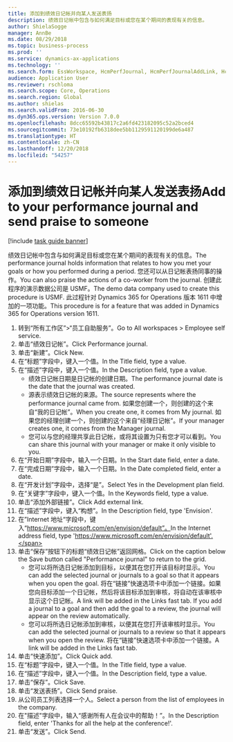 ```yaml
---
title: 添加到绩效日记帐并向某人发送表扬
description: 绩效日记帐中包含与如何满足目标或您在某个期间的表现有关的信息。
author: ShielaSogge
manager: AnnBe
ms.date: 08/29/2018
ms.topic: business-process
ms.prod: ''
ms.service: dynamics-ax-applications
ms.technology: ''
ms.search.form: EssWorkspace, HcmPerfJournal, HcmPerfJournalAddLink, HcmPerfPraise, HcmWorkerLookUpByPerson, HcmPerfJournalAdd
audience: Application User
ms.reviewer: rschloma
ms.search.scope: Core, Operations
ms.search.region: Global
ms.author: shielas
ms.search.validFrom: 2016-06-30
ms.dyn365.ops.version: Version 7.0.0
ms.openlocfilehash: 8dcc65592b43817c2a6fd423182095c52a2bced4
ms.sourcegitcommit: 73e10192fb6318dee5bb1129591120199de6a487
ms.translationtype: HT
ms.contentlocale: zh-CN
ms.lasthandoff: 12/20/2018
ms.locfileid: "54257"
---
```

# <a name="add-to-your-performance-journal-and-send-praise-to-someone"></a><span data-ttu-id="dc02e-103">添加到绩效日记帐并向某人发送表扬</span><span class="sxs-lookup"><span data-stu-id="dc02e-103">Add to your performance journal and send praise to someone</span></span>

[!include [task guide banner](../../includes/task-guide-banner.md)]

<span data-ttu-id="dc02e-104">绩效日记帐中包含与如何满足目标或您在某个期间的表现有关的信息。</span><span class="sxs-lookup"><span data-stu-id="dc02e-104">The performance journal holds information that relates to how you met your goals or how you performed during a period.</span></span> <span data-ttu-id="dc02e-105">您还可以从日记帐表扬同事的操作。</span><span class="sxs-lookup"><span data-stu-id="dc02e-105">You can also praise the actions of a co-worker from the journal.</span></span> <span data-ttu-id="dc02e-106">创建此程序的演示数据公司是 USMF。</span><span class="sxs-lookup"><span data-stu-id="dc02e-106">The demo data company used to create this procedure is USMF.</span></span> <span data-ttu-id="dc02e-107">此过程针对 Dynamics 365 for Operations 版本 1611 中增加的一项功能。</span><span class="sxs-lookup"><span data-stu-id="dc02e-107">This procedure is for a feature that was added in Dynamics 365 for Operations version 1611.</span></span>

1. <span data-ttu-id="dc02e-108">转到“所有工作区”>“员工自助服务”。</span><span class="sxs-lookup"><span data-stu-id="dc02e-108">Go to All workspaces > Employee self service.</span></span>
2. <span data-ttu-id="dc02e-109">单击“绩效日记帐”。</span><span class="sxs-lookup"><span data-stu-id="dc02e-109">Click Performance journal.</span></span>
3. <span data-ttu-id="dc02e-110">单击“新建”。</span><span class="sxs-lookup"><span data-stu-id="dc02e-110">Click New.</span></span>
4. <span data-ttu-id="dc02e-111">在“标题”字段中，键入一个值。</span><span class="sxs-lookup"><span data-stu-id="dc02e-111">In the Title field, type a value.</span></span>
5. <span data-ttu-id="dc02e-112">在“描述”字段中，键入一个值。</span><span class="sxs-lookup"><span data-stu-id="dc02e-112">In the Description field, type a value.</span></span>
    * <span data-ttu-id="dc02e-113">绩效日记帐日期是日记帐的创建日期。</span><span class="sxs-lookup"><span data-stu-id="dc02e-113">The performance journal date is the date that the journal was created.</span></span>  
    * <span data-ttu-id="dc02e-114">源表示绩效日记帐的来源。</span><span class="sxs-lookup"><span data-stu-id="dc02e-114">The source represents where the performance journal came from.</span></span> <span data-ttu-id="dc02e-115">如果您创建一个，则创建的这个来自“我的日记帐”。</span><span class="sxs-lookup"><span data-stu-id="dc02e-115">When you create one, it comes from My journal.</span></span> <span data-ttu-id="dc02e-116">如果您的经理创建一个，则创建的这个来自“经理日记帐”。</span><span class="sxs-lookup"><span data-stu-id="dc02e-116">If your manager creates one, it comes from the Manager journal.</span></span>  
    * <span data-ttu-id="dc02e-117">您可以与您的经理共享此日记帐，或将其设置为只有您才可以看到。</span><span class="sxs-lookup"><span data-stu-id="dc02e-117">You can share this journal with your manager or make it only visible to you.</span></span>  
6. <span data-ttu-id="dc02e-118">在“开始日期”字段中，输入一个日期。</span><span class="sxs-lookup"><span data-stu-id="dc02e-118">In the Start date field, enter a date.</span></span>
7. <span data-ttu-id="dc02e-119">在“完成日期”字段中，输入一个日期。</span><span class="sxs-lookup"><span data-stu-id="dc02e-119">In the Date completed field, enter a date.</span></span>
8. <span data-ttu-id="dc02e-120">在“开发计划”字段中，选择“是”。</span><span class="sxs-lookup"><span data-stu-id="dc02e-120">Select Yes in the Development plan field.</span></span>
9. <span data-ttu-id="dc02e-121">在“关键字”字段中，键入一个值。</span><span class="sxs-lookup"><span data-stu-id="dc02e-121">In the Keywords field, type a value.</span></span>
10. <span data-ttu-id="dc02e-122">单击“添加外部链接”。</span><span class="sxs-lookup"><span data-stu-id="dc02e-122">Click Add external link.</span></span>
11. <span data-ttu-id="dc02e-123">在“描述”字段中，键入“构想”。</span><span class="sxs-lookup"><span data-stu-id="dc02e-123">In the Description field, type 'Envision'.</span></span>
12. <span data-ttu-id="dc02e-124">在”Internet 地址“字段中，键入“https://www.microsoft.com/en/envision/default”。</span><span class="sxs-lookup"><span data-stu-id="dc02e-124">In the Internet address field, type 'https://www.microsoft.com/en/envision/default'.</span></span>
13. <span data-ttu-id="dc02e-125">单击“保存”按钮下的标题“绩效日记帐”返回网格。</span><span class="sxs-lookup"><span data-stu-id="dc02e-125">Click on the caption below the Save button called "Performance journal" to return to the grid.</span></span>
    * <span data-ttu-id="dc02e-126">您可以将所选日记帐添加到目标，以便其在您打开该目标时显示。</span><span class="sxs-lookup"><span data-stu-id="dc02e-126">You can add the selected journal or journals to a goal so that it appears when you open the goal.</span></span> <span data-ttu-id="dc02e-127">将在“链接”快速选项卡中添加一个链接。如果您向目标添加一个日记帐，然后将该目标添加到审核，将自动在该审核中显示这个日记帐。</span><span class="sxs-lookup"><span data-stu-id="dc02e-127">A link will be added in the Links fast tab.    If you add a journal to a goal and then add the goal to a review, the journal will appear on the review automatically.</span></span>  
    * <span data-ttu-id="dc02e-128">您可以将所选日记帐添加到审核，以便其在您打开该审核时显示。</span><span class="sxs-lookup"><span data-stu-id="dc02e-128">You can add the selected journal or journals to a review so that it appears when you open the review.</span></span>    <span data-ttu-id="dc02e-129">将在“链接”快速选项卡中添加一个链接。</span><span class="sxs-lookup"><span data-stu-id="dc02e-129">A link will be added in the Links fast tab.</span></span>  
14. <span data-ttu-id="dc02e-130">单击“快速添加”。</span><span class="sxs-lookup"><span data-stu-id="dc02e-130">Click Quick add.</span></span>
15. <span data-ttu-id="dc02e-131">在“标题”字段中，键入一个值。</span><span class="sxs-lookup"><span data-stu-id="dc02e-131">In the Title field, type a value.</span></span>
16. <span data-ttu-id="dc02e-132">在“描述”字段中，键入一个值。</span><span class="sxs-lookup"><span data-stu-id="dc02e-132">In the Description field, type a value.</span></span>
17. <span data-ttu-id="dc02e-133">单击“保存”。</span><span class="sxs-lookup"><span data-stu-id="dc02e-133">Click Save.</span></span>
18. <span data-ttu-id="dc02e-134">单击“发送表扬”。</span><span class="sxs-lookup"><span data-stu-id="dc02e-134">Click Send praise.</span></span>
19. <span data-ttu-id="dc02e-135">从公司员工列表选择一个人。</span><span class="sxs-lookup"><span data-stu-id="dc02e-135">Select a person from the list of employees in the company.</span></span>
20. <span data-ttu-id="dc02e-136">在"描述"字段中，输入“感谢所有人在会议中的帮助！”。</span><span class="sxs-lookup"><span data-stu-id="dc02e-136">In the Description field, enter 'Thanks for all the help at the conference!'.</span></span>
21. <span data-ttu-id="dc02e-137">单击“发送”。</span><span class="sxs-lookup"><span data-stu-id="dc02e-137">Click Send.</span></span>

